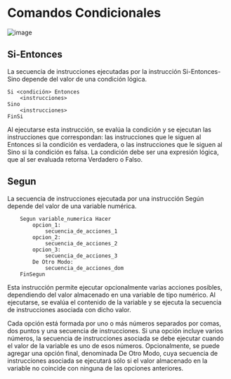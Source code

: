 # Comandos Condicionales
![image](https://user-images.githubusercontent.com/8560750/161448971-c88bdaf0-000d-4654-8fb9-398c1d0bd6c9.png)

## Si-Entonces
La secuencia de instrucciones ejecutadas por la instrucción Si-Entonces-Sino depende del valor de una condición lógica.
```
Si <condición> Entonces
    <instrucciones>
Sino
    <instrucciones>
FinSi 
```

Al ejecutarse esta instrucción, se evalúa la condición y se ejecutan las instrucciones que correspondan: las instrucciones que le siguen al Entonces si la condición es verdadera, o las instrucciones que le siguen al Sino si la condición es falsa. La condición debe ser una expresión lógica, que al ser evaluada retorna Verdadero o Falso.


## Segun

La secuencia de instrucciones ejecutada por una instrucción Según depende del valor de una variable numérica. 

```
	Segun variable_numerica Hacer
		opcion_1:
			secuencia_de_acciones_1
		opcion_2:
			secuencia_de_acciones_2
		opcion_3:
			secuencia_de_acciones_3
		De Otro Modo:
			secuencia_de_acciones_dom
	FinSegun
```
Esta instrucción permite ejecutar opcionalmente varias acciones posibles, dependiendo del valor almacenado en una variable de tipo numérico. Al ejecutarse, se evalúa el contenido de la variable y se ejecuta la secuencia de instrucciones asociada con dicho valor.

Cada opción está formada por uno o más números separados por comas, dos puntos y una secuencia de instrucciones. Si una opción incluye varios números, la secuencia de instrucciones asociada se debe ejecutar cuando el valor de la variable es uno de esos números. Opcionalmente, se puede agregar una opción final, denominada De Otro Modo, cuya secuencia de instrucciones asociada se ejecutará sólo si el valor almacenado en la variable no coincide con ninguna de las opciones anteriores.
